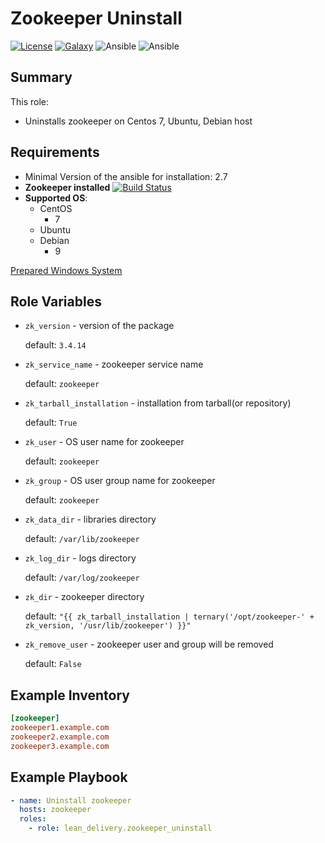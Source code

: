Zookeeper Uninstall
=========
[![License](https://img.shields.io/badge/license-Apache-green.svg?style=flat)](https://raw.githubusercontent.com/lean-delivery/ansible-role-zookeeper-uninstall/master/LICENSE)
[![Galaxy](https://img.shields.io/badge/galaxy-lean__delivery.zookeeper__uninstall-blue.svg)](https://galaxy.ansible.com/lean_delivery/zookeeper_uninstall)
![Ansible](https://img.shields.io/ansible/role/d/40164.svg)
![Ansible](https://img.shields.io/badge/dynamic/json.svg?label=min_ansible_version&url=https%3A%2F%2Fgalaxy.ansible.com%2Fapi%2Fv1%2Froles%2F40164%2F&query=$.min_ansible_version)

## Summary

This role:
  - Uninstalls zookeeper on Centos 7, Ubuntu, Debian host

Requirements
------------
  - Minimal Version of the ansible for installation: 2.7
  - **Zookeeper installed** [![Build Status](https://travis-ci.org/lean-delivery/ansible-role-zookeeper.svg?branch=master)](https://travis-ci.org/lean-delivery/ansible-role-zookeeper)
  - **Supported OS**:
    - CentOS
      - 7
    - Ubuntu
	- Debian
	  - 9


[Prepared Windows System](https://docs.ansible.com/ansible/latest/user_guide/windows_setup.html)

## Role Variables
- `zk_version` -  version of the package

   default: `3.4.14`

 - `zk_service_name` - zookeeper service name

   default: `zookeeper`

- `zk_tarball_installation` - installation from tarball(or repository)

   default: `True`

- `zk_user` - OS user name for zookeeper

   default: `zookeeper`

- `zk_group` - OS user group name for zookeeper

   default: `zookeeper`

 - `zk_data_dir` - libraries directory

    default: `/var/lib/zookeeper`

 - `zk_log_dir` - logs directory

    default: `/var/log/zookeeper`

 - `zk_dir` - zookeeper directory

    default: `"{{ zk_tarball_installation | ternary('/opt/zookeeper-' + zk_version, '/usr/lib/zookeeper') }}"`

 - `zk_remove_user` - zookeeper user and group will be removed

    default: `False`

Example Inventory
----------------
```ini
[zookeeper]
zookeeper1.example.com
zookeeper2.example.com
zookeeper3.example.com
```

Example Playbook
----------------

```yml
- name: Uninstall zookeeper
  hosts: zookeeper
  roles:
    - role: lean_delivery.zookeeper_uninstall
```

